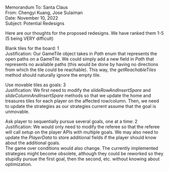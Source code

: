 Memorandum To: Santa Claus   
From: Chengyi Kuang, Jose Sulaiman   
Date: November 10, 2022   
Subject: Potential Redesigns   

Here are our thoughts for the proposed redesigns. We have ranked them 1-5 (5 being VERY difficult)

Blank tiles for the board: 1  
Justification: Our GameTile object takes in _Path_ enum that represents the open paths on a GameTile. 
We could simply add a new field in _Path_ that represents no available paths (this would be done by having
no directions from which the tile could be reachable). 
This way, the _getReachableTiles_ method should naturally ignore the empty tile.  

Use movable tiles as goals: 3  
Justification: We first need to modify the _slideRowAndInsertSpare_ and _slideColumnAndInsertSpare_ 
methods so that we update the home and treasures tiles for each player on the affected row/column. 
Then, we need to update the strategies as our strategies current assume that the goal is unmovable.  

Ask player to sequentially pursue several goals, one at a time: 2  
Justification: We would only need to modify the referee so that the referee will call _setup_ 
on the player APIs with multiple goals. We may also need to update the _PlayerData_ to store additional fields 
if the player should know about the additional goals.  
The game over conditions would also change.
The currently implemented strategies might become obsolete, although they could be reworked so they
stupidly pursue the first goal, then the second, etc. without knowing about optimization.


